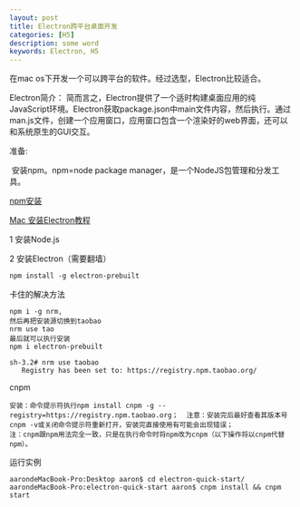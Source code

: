 ```yaml
---
layout: post
title: Electron跨平台桌面开发
categories: [H5]
description: some word 
keywords: Electron, H5
---
```


在mac os下开发一个可以跨平台的软件。经过选型，Electron比较适合。

Electron简介：
​	简而言之，Electron提供了一个适时构建桌面应用的纯JavaScript环境。Electron获取package.json中main文件内容，然后执行。通过man.js文件，创建一个应用窗口，应用窗口包含一个渲染好的web界面，还可以和系统原生的GUI交互。

准备:

​	安装npm。npm=node package manager，是一个NodeJS包管理和分发工具。

[npm安装](http://blog.csdn.net/xianyiqi/article/details/51297499)

[Mac 安装Electron教程](http://blog.csdn.net/yanzi1225627/article/details/51168904)

1 安装Node.js

2 安装Electron（需要翻墙）

```html
npm install -g electron-prebuilt
```

卡住的解决方法

```
npm i -g nrm,
然后再把安装源切换到taobao
nrm use tao
最后就可以执行安装
npm i electron-prebuilt
```

```
sh-3.2# nrm use taobao
   Registry has been set to: https://registry.npm.taobao.org/
```

cnpm

```
安装：命令提示符执行npm install cnpm -g --registry=https://registry.npm.taobao.org；  注意：安装完后最好查看其版本号cnpm -v或关闭命令提示符重新打开，安装完直接使用有可能会出现错误；
注：cnpm跟npm用法完全一致，只是在执行命令时将npm改为cnpm（以下操作将以cnpm代替npm）。
```

运行实例

```
aarondeMacBook-Pro:Desktop aaron$ cd electron-quick-start/
aarondeMacBook-Pro:electron-quick-start aaron$ cnpm install && cnpm start
```




